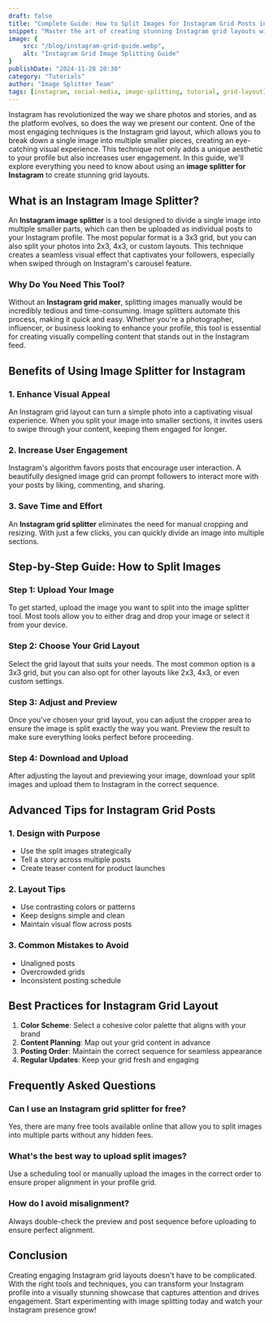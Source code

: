 ```yaml
---
draft: false
title: "Complete Guide: How to Split Images for Instagram Grid Posts in 2024"
snippet: "Master the art of creating stunning Instagram grid layouts with our comprehensive guide to image splitting. Learn how to transform your Instagram profile into an engaging visual experience."
image: {
    src: "/blog/instagram-grid-guide.webp",
    alt: "Instagram Grid Image Splitting Guide"
}
publishDate: "2024-11-28 20:30"
category: "Tutorials"
author: "Image Splitter Team"
tags: [instagram, social-media, image-splitting, tutorial, grid-layout]
---
```


Instagram has revolutionized the way we share photos and stories, and as the platform evolves, so does the way we present our content. One of the most engaging techniques is the Instagram grid layout, which allows you to break down a single image into multiple smaller pieces, creating an eye-catching visual experience. This technique not only adds a unique aesthetic to your profile but also increases user engagement. In this guide, we'll explore everything you need to know about using an **image splitter for Instagram** to create stunning grid layouts.

## What is an Instagram Image Splitter?

An **Instagram image splitter** is a tool designed to divide a single image into multiple smaller parts, which can then be uploaded as individual posts to your Instagram profile. The most popular format is a 3x3 grid, but you can also split your photos into 2x3, 4x3, or custom layouts. This technique creates a seamless visual effect that captivates your followers, especially when swiped through on Instagram's carousel feature.

### Why Do You Need This Tool?

Without an **Instagram grid maker**, splitting images manually would be incredibly tedious and time-consuming. Image splitters automate this process, making it quick and easy. Whether you're a photographer, influencer, or business looking to enhance your profile, this tool is essential for creating visually compelling content that stands out in the Instagram feed.

## Benefits of Using Image Splitter for Instagram

### 1. Enhance Visual Appeal
An Instagram grid layout can turn a simple photo into a captivating visual experience. When you split your image into smaller sections, it invites users to swipe through your content, keeping them engaged for longer.

### 2. Increase User Engagement
Instagram's algorithm favors posts that encourage user interaction. A beautifully designed image grid can prompt followers to interact more with your posts by liking, commenting, and sharing.

### 3. Save Time and Effort
An **Instagram grid splitter** eliminates the need for manual cropping and resizing. With just a few clicks, you can quickly divide an image into multiple sections.

## Step-by-Step Guide: How to Split Images

### Step 1: Upload Your Image
To get started, upload the image you want to split into the image splitter tool. Most tools allow you to either drag and drop your image or select it from your device.

### Step 2: Choose Your Grid Layout
Select the grid layout that suits your needs. The most common option is a 3x3 grid, but you can also opt for other layouts like 2x3, 4x3, or even custom settings.

### Step 3: Adjust and Preview
Once you've chosen your grid layout, you can adjust the cropper area to ensure the image is split exactly the way you want. Preview the result to make sure everything looks perfect before proceeding.

### Step 4: Download and Upload
After adjusting the layout and previewing your image, download your split images and upload them to Instagram in the correct sequence.

## Advanced Tips for Instagram Grid Posts

### 1. Design with Purpose
- Use the split images strategically
- Tell a story across multiple posts
- Create teaser content for product launches

### 2. Layout Tips
- Use contrasting colors or patterns
- Keep designs simple and clean
- Maintain visual flow across posts

### 3. Common Mistakes to Avoid
- Unaligned posts
- Overcrowded grids
- Inconsistent posting schedule

## Best Practices for Instagram Grid Layout

1. **Color Scheme**: Select a cohesive color palette that aligns with your brand
2. **Content Planning**: Map out your grid content in advance
3. **Posting Order**: Maintain the correct sequence for seamless appearance
4. **Regular Updates**: Keep your grid fresh and engaging

## Frequently Asked Questions

### Can I use an Instagram grid splitter for free?
Yes, there are many free tools available online that allow you to split images into multiple parts without any hidden fees.

### What's the best way to upload split images?
Use a scheduling tool or manually upload the images in the correct order to ensure proper alignment in your profile grid.

### How do I avoid misalignment?
Always double-check the preview and post sequence before uploading to ensure perfect alignment.

## Conclusion

Creating engaging Instagram grid layouts doesn't have to be complicated. With the right tools and techniques, you can transform your Instagram profile into a visually stunning showcase that captures attention and drives engagement. Start experimenting with image splitting today and watch your Instagram presence grow!
